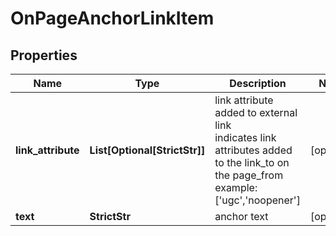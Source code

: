 # OnPageAnchorLinkItem


## Properties

| Name | Type | Description | Notes |
|------------ | ------------- | ------------- | -------------|
**link_attribute** | **List[Optional[StrictStr]]** | link attribute added to external link<br>indicates link attributes added to the link_to on the page_from<br>example:<br>['ugc','noopener'] |[optional]|
**text** | **StrictStr** | anchor text |[optional]|